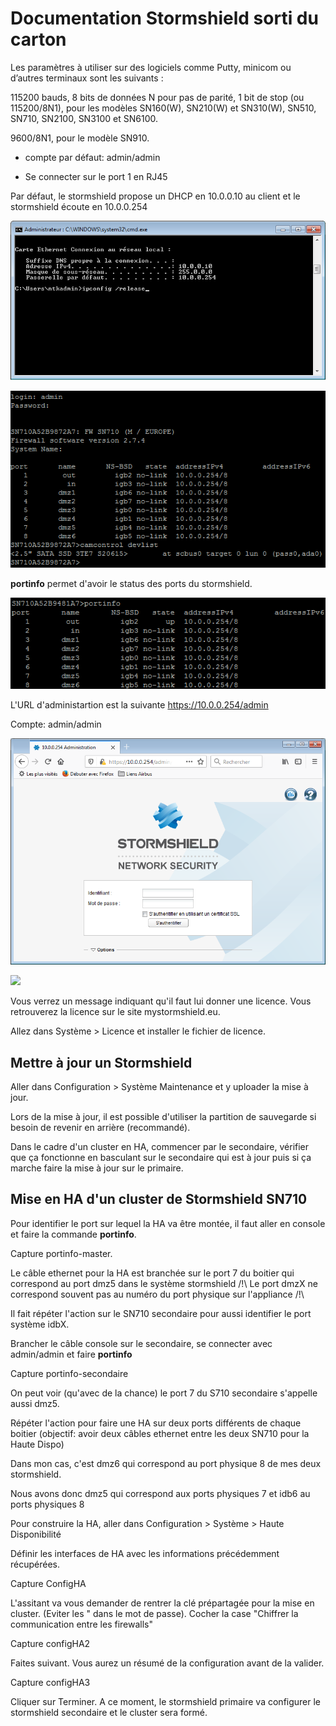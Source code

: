 # Documentation Stormshield sorti du carton

Les paramètres à utiliser sur des logiciels comme Putty, minicom ou d’autres terminaux sont les suivants :

115200 bauds, 8 bits de données N pour pas de parité, 1 bit de stop (ou 115200/8N1), pour les modèles SN160(W), SN210(W) et SN310(W), SN510, SN710, SN2100, SN3100 et SN6100.

9600/8N1, pour le modèle SN910.

- compte par défaut: admin/admin

- Se connecter sur le port 1 en RJ45 

Par défaut, le stormshield propose un DHCP en 10.0.0.10 au client et le stormshield écoute en 10.0.0.254

![](/stormshield/images/ConfIPWindows.png)

![](/stormshield/images/puttystormshield.png)

**portinfo** permet d'avoir le status des ports du stormshield.

![](/stormshield/images/portinfo.png)

L'URL d'administartion est la suivante https://10.0.0.254/admin

Compte: admin/admin

![](/stormshield/images/pageaccueilstormshield.png)

![](/stormshield/images/Accueilstormshieldauthentifié.png)

Vous verrez un message indiquant qu'il faut lui donner une licence. Vous retrouverez la licence sur le site mystormshield.eu.

Allez dans Système > Licence et installer le fichier de licence. 

## Mettre à jour un Stormshield

Aller dans Configuration > Système Maintenance et y uploader la mise à jour.

Lors de la mise à jour, il est possible d'utiliser la partition de sauvegarde si besoin de revenir en arrière (recommandé).

Dans le cadre d'un cluster en HA, commencer par le secondaire, vérifier que ça fonctionne en basculant sur le secondaire qui est à jour puis si ça marche faire la mise à jour sur le primaire.

## Mise en HA d'un cluster de Stormshield SN710

Pour identifier le port sur lequel la HA va être montée, il faut aller en console et faire la commande **portinfo**.

Capture portinfo-master.

Le câble ethernet pour la HA est branchée sur le port 7 du boitier qui correspond au port dmz5 dans le système stormshield /!\ Le port dmzX ne correspond souvent pas au numéro du port physique sur l'appliance /!\

Il fait répéter l'action sur le SN710 secondaire pour aussi identifier le port système idbX. 

Brancher le câble console sur le secondaire, se connecter avec admin/admin et faire **portinfo**

Capture portinfo-secondaire

On peut voir (qu'avec de la chance) le port 7 du S710 secondaire s'appelle aussi dmz5.

Répéter l'action pour faire une HA sur deux ports différents de chaque boitier (objectif: avoir deux câbles ethernet entre les deux SN710 pour la Haute Dispo)

Dans mon cas, c'est dmz6 qui correspond au port physique 8 de mes deux stormshield.

Nous avons donc dmz5 qui correspond aux ports physiques 7 et idb6 au ports physiques 8

Pour construire la HA, aller dans Configuration > Système > Haute Disponibilité 

Définir les interfaces de HA avec les informations précédemment récupérées.

Capture ConfigHA

L'assitant va vous demander de rentrer la clé prépartagée pour la mise en cluster. (Eviter les " dans le mot de passe).
Cocher la case "Chiffrer la communication entre les firewalls"

Capture configHA2

Faites suivant.
Vous aurez un résumé de la configuration avant de la valider.

Capture configHA3

Cliquer sur Terminer. A ce moment, le stormshield primaire va configurer le stormshield secondaire et le cluster sera formé. 


